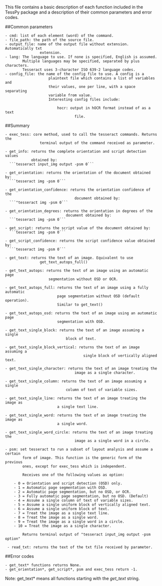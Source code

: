 This file contains a basic description of each function included in the
TessPy package and a description of their common parameters and error codes.


##Common parameters

    - cmd: list of each element (word) of the command.
    - file_path: the path of the source file.
    - output_file: name of the output file without extension. Automatically txt
                    extension.
    - lang: The language to use. If none is specified, English is assumed. 
            Multiple languages may be specified, separated by plus characters. 
            Tesseract uses 3-character ISO 639-2 language codes.
    - config_file: the name of the config file to use. A config is a
                        plaintext file which contains a list of variables and
                        their values, one per line, with a space separating
                        variable from value.
                        Interesting config files include:

                            hocr: output in hOCR format instead of as a text
                                    file.


##Summary

    - exec_tess: core method, used to call the tesseract commands. Returns the
                    terminal output of the command received as parameter.

    - get_info: returns the complete orientation and script detection values
                obtained by:
      ```tesseract input_img output -psm 0```

    - get_orientation: returns the orientation of the document obtained by:
      ```tesseract img -psm 0```

    - get_orientation_confidence: returns the orientation confidence of the
                                    document obtained by:
      ```"tesseract img -psm 0```
      
    - get_orientation_degrees: returns the orientation in degrees of the 
                                document obtained by:
      ```tesseract img -psm 0```

    - get_script: returns the script value of the document obtained by: 
      ```tesseract img -psm 0```

    - get_script_confidence: returns the script confidence value obtained by:
      ```tesseract img -psm 0```

    - get_text: returns the text of an image. Equivalent to use 
                    get_text_autops_full()
    
    - get_text_autops: returns the text of an image using an automatic page 
                        segmentation without OSD or OCR.
    
    - get_text_autops_full: returns the text of an image using a fully automatic
                            page segmentation without OSD (default operation).
                            Similar to get_text()
    
    - get_text_autops_osd: returns the text of an image using an automatic page
                            segmentation with OSD.
    
    - get_text_single_block: returns the text of an image assuming a single
                                block of text.
    
    - get_text_single_block_vertical: returns the text of an image assuming a
                                        single block of vertically aligned text.
    
    - get_text_single_character: returns the text of an image treating the
                                    image as a single character.
    
    - get_text_single_column: returns the text of an image assuming a single
                                column of text of variable sizes.
    
    - get_text_single_line: returns the text of an image treating the image as
                            a single text line.
    
    - get_text_single_word: returns the text of an image treating the image as
                            a single word.
    
    - get_text_single_word_circle: returns the text of an image treating the
                                    image as a single word in a circle.

    - psm: set tesseract to run a subset of layout analysis and assume a certain
            form of image. This function is the generic form of the previous
            ones, except for exec_tess which is independent.
            
            Receives one of the following values as option:

        - 0 = Orientation and script detection (OSD) only.
        - 1 = Automatic page segmentation with OSD.
        - 2 = Automatic page segmentation, but no OSD, or OCR.
        - 3 = Fully automatic page segmentation, but no OSD. (Default)
        - 4 = Assume a single column of text of variable sizes.
        - 5 = Assume a single uniform block of vertically aligned text.
        - 6 = Assume a single uniform block of text.
        - 7 = Treat the image as a single text line.
        - 8 = Treat the image as a single word.
        - 9 = Treat the image as a single word in a circle.
        - 10 = Treat the image as a single character.
        
            Returns terminal output of "tesseract input_img output -psm option"
            
     - read_txt: returns the text of the txt file received by parameter.


##Error codes

    - get_text* functions returns None.
    - get_orientation*, get_script*, psm and exec_tess return -1.
    
Note: get_text* means all functions starting with the *get_text* string.
